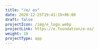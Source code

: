 ```yaml
---
title: "/e/ os"
date: 2020-12-25T19:41:19+06:00
draft: false
projectIcon: /img/e_logo.webp
projectLink: https://e.foundation/e-os/
weight: 18
projectType: app
---
```


